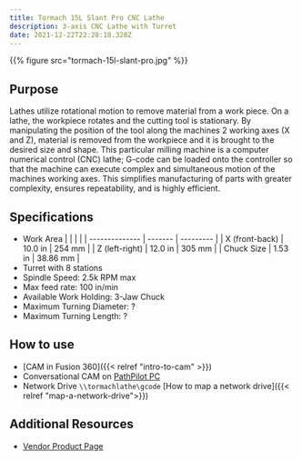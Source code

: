 ```yaml
---
title: Tormach 15L Slant Pro CNC Lathe
description: 3-axis CNC Lathe with Turret
date: 2021-12-22T22:28:18.328Z
---
```

{{% figure src="tormach-15l-slant-pro.jpg" %}}

## Purpose

Lathes utilize rotational motion to remove material from a work piece. On a lathe, the workpiece rotates and the cutting tool is stationary. By manipulating the position of the tool along the machines 2 working axes (X and Z), material is removed from the workpiece and it is brought to the desired size and shape. This particular milling machine is a computer numerical control (CNC) lathe; G-code can be loaded onto the controller so that the machine can execute complex and simultaneous motion of the machines working axes. This simplifies manufacturing of parts with greater complexity, ensures repeatability, and is highly efficient.

## Specifications

* Work Area
  |                |         |           |
  | -------------- | ------- | --------- |
  | X (front-back) | 10.0 in | 254 mm    |
  | Z (left-right) | 12.0 in | 305 mm    |
  | Chuck Size     | 1.53 in | 38.86 mm  |
* Turret with 8 stations
* Spindle Speed: 2.5k RPM max
* Max feed rate: 100 in/min
* Available Work Holding: 3-Jaw Chuck
* Maximum Turning Diameter: ?
* Maximum Turning Length: ?

## How to use

* [CAM in Fusion 360]({{< relref "intro-to-cam" >}})
* Conversational CAM on [PathPilot PC](https://hub.pathpilot.com/)
* Network Drive `\\tormachlathe\gcode` [How to map a network drive]({{< relref "map-a-network-drive">}})

## Additional Resources

* [Vendor Product Page](https://tormach.com/machines/lathes/15l-slant-pro-lathe.html)